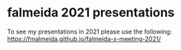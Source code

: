 # falmeida 2021 presentations

To see my presentations in 2021 please use the following: https://fmalmeida.github.io/falmeida-x-meeting-2021/
